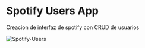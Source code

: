# Spotify Users App
Creacion de interfaz de spotify con CRUD de usuarios

![Spotify-Users](https://github.com/VictorArdila/Spotify-Users-App/assets/89551043/3115f722-1642-4418-b4f0-69afa4a4ad04)
